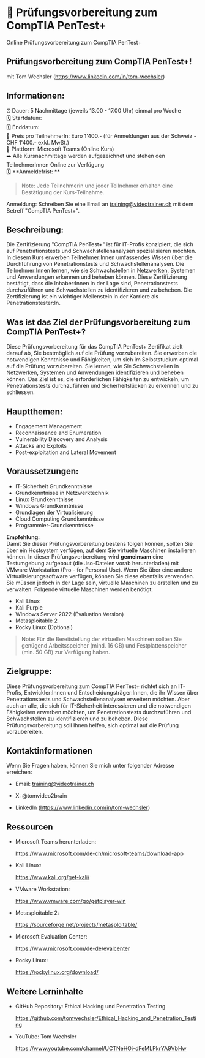# 📢 Prüfungsvorbereitung zum CompTIA PenTest+  
Online Prüfungsvorbereitung zum CompTIA PenTest+

## Prüfungsvorbereitung zum CompTIA PenTest+!
mit Tom Wechsler (https://www.linkedin.com/in/tom-wechsler)

## Informationen:
⏰ Dauer: 5 Nachmittage (jeweils 13.00 - 17.00 Uhr) einmal pro Woche  
🗓️ Startdatum:   
🗓️ Enddatum:   
💸 Preis pro TeilnehmerIn: Euro 1'400.- (für Anmeldungen aus der Schweiz - CHF 1'400.- exkl. MwSt.)  
📍 Plattform: Microsoft Teams (Online Kurs)  
➡️ Alle Kursnachmittage werden aufgezeichnet und stehen den TeilnehmerInnen Online zur Verfügung  
🗓️ **Anmeldefrist: **  

> Note: Jede Teilnehmerin und jeder Teilnehmer erhalten eine Bestätigung der Kurs-Teilnahme.

Anmeldung: Schreiben Sie eine Email an training@videotrainer.ch mit dem Betreff "CompTIA PenTest+".  

## Beschreibung:
Die Zertifizierung "CompTIA PenTest+" ist für IT-Profis konzipiert, die sich auf Penetrationstests und Schwachstellenanalysen spezialisieren möchten. In diesem Kurs erwerben Teilnehmer:Innen umfassendes Wissen über die Durchführung von Penetrationstests und Schwachstellenanalysen. Die Teilnehmer:Innen lernen, wie sie Schwachstellen in Netzwerken, Systemen und Anwendungen erkennen und beheben können. Diese Zertifizierung bestätigt, dass die Inhaber:Innen in der Lage sind, Penetrationstests durchzuführen und Schwachstellen zu identifizieren und zu beheben. Die Zertifizierung ist ein wichtiger Meilenstein in der Karriere als Penetrationstester:In.

## Was ist das Ziel der Prüfungsvorbereitung zum CompTIA PenTest+?
Diese Prüfungsvorbereitung für das CompTIA PenTest+ Zertifikat zielt darauf ab, Sie bestmöglich auf die Prüfung vorzubereiten. Sie erwerben die notwendigen Kenntnisse und Fähigkeiten, um sich im Selbststudium optimal auf die Prüfung vorzubereiten. Sie lernen, wie Sie Schwachstellen in Netzwerken, Systemen und Anwendungen identifizieren und beheben können. Das Ziel ist es, die erforderlichen Fähigkeiten zu entwickeln, um Penetrationstests durchzuführen und Sicherheitslücken zu erkennen und zu schliessen.

## Hauptthemen:
- Engagement Management
- Reconnaissance and Enumeration
- Vulnerability Discovery and Analysis 
- Attacks and Exploits
- Post-exploitation and Lateral Movement 

## Voraussetzungen:
- IT-Sicherheit Grundkenntnisse
- Grundkenntnisse in Netzwerktechnik
- Linux Grundkenntnisse
- Windows Grundkenntnisse
- Grundlagen der Virtualisierung
- Cloud Computing Grundkenntnisse
- Programmier-Grundkenntnisse

**Empfehlung:**  
Damit Sie dieser Prüfungsvorbereitung bestens folgen können, sollten Sie über ein Hostsystem verfügen, auf dem Sie virtuelle Maschinen installieren können. In dieser Prüfungsvorbereitung wird **gemeinsam** eine Testumgebung aufgebaut (die .iso-Dateien vorab herunterladen) mit VMware Workstation (Pro - for Personal Use). Wenn Sie über eine andere Virtualisierungssoftware verfügen, können Sie diese ebenfalls verwenden. Sie müssen jedoch in der Lage sein, virtuelle Maschinen zu erstellen und zu verwalten. Folgende virtuelle Maschinen werden benötigt:
- Kali Linux
- Kali Purple
- Windows Server 2022 (Evaluation Version)
- Metasploitable 2
- Rocky Linux (Optional)

> Note: Für die Bereitstellung der virtuellen Maschinen sollten Sie genügend Arbeitsspeicher (mind. 16 GB) und Festplattenspeicher (min. 50 GB) zur Verfügung haben.

## Zielgruppe:
Diese Prüfungsvorbereitung zum CompTIA PenTest+ richtet sich an IT-Profis, Entwickler:Innen und Entscheidungsträger:Innen, die ihr Wissen über Penetrationstests und Schwachstellenanalysen erweitern möchten. Aber auch an alle, die sich für IT-Sicherheit interessieren und die notwendigen Fähigkeiten erwerben möchten, um Penetrationstests durchzuführen und Schwachstellen zu identifizieren und zu beheben. Diese Prüfungsvorbereitung soll Ihnen helfen, sich optimal auf die Prüfung vorzubereiten.

## Kontaktinformationen
Wenn Sie Fragen haben, können Sie mich unter folgender Adresse erreichen:

- Email: training@videotrainer.ch

- X: @tomvideo2brain

- LinkedIn (https://www.linkedin.com/in/tom-wechsler)

## Ressourcen
- Microsoft Teams herunterladen:

  https://www.microsoft.com/de-ch/microsoft-teams/download-app

- Kali Linux:

  https://www.kali.org/get-kali/

- VMware Workstation:

  https://www.vmware.com/go/getplayer-win

- Metasploitable 2:

  https://sourceforge.net/projects/metasploitable/

- Microsoft Evaluation Center:

  https://www.microsoft.com/de-de/evalcenter

- Rocky Linux:
    
  https://rockylinux.org/download/

## Weitere Lerninhalte
- GitHub Repository: Ethical Hacking und Penetration Testing

  https://github.com/tomwechsler/Ethical_Hacking_and_Penetration_Testing

- YouTube: Tom Wechsler
  
  https://www.youtube.com/channel/UCTNeHOi-dFeMLPkrYA9VbHw

